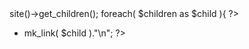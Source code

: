 


<?php
$children = $px->site()->get_children();
foreach( $children as $child ){
?>
- <?php print $px->mk_link( $child )."\n"; ?>
<?php
}
?>


